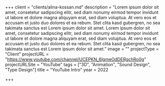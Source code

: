 +++
client = "clients/alina-kossan.md"
description = "Lorem ipsum dolor sit amet, consetetur sadipscing elitr, sed diam nonumy eirmod tempor invidunt ut labore et dolore magna aliquyam erat, sed diam voluptua. At vero eos et accusam et justo duo dolores et ea rebum. Stet clita kasd gubergren, no sea takimata sanctus est Lorem ipsum dolor sit amet. Lorem ipsum dolor sit amet, consetetur sadipscing elitr, sed diam nonumy eirmod tempor invidunt ut labore et dolore magna aliquyam erat, sed diam voluptua. At vero eos et accusam et justo duo dolores et ea rebum. Stet clita kasd gubergren, no sea takimata sanctus est Lorem ipsum dolor sit amet."
image = ""
projectType = "Client"
projectURL = "https://www.youtube.com/channel/UCEPKN_6lgmeOdDERgchRo0g"
projectURLSite = "YouTube"
tags = ["3D", "Animation", "Sound Design", "Type Design"]
title = "YouTube Intro"
year = 2022

+++
